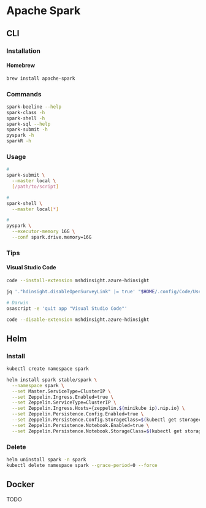 # Apache Spark

<!--
https://linkedin.com/learning/paths/advance-your-skills-as-an-apache-spark-specialist

https://medium.com/beeranddiapers/installing-apache-spark-on-mac-os-ce416007d79f

https://linkedin.com/learning/apache-spark-essential-training-big-data-engineering/welcome
https://linkedin.com/learning/apache-spark-essential-training/where-spark-shines

https://app.pluralsight.com/library/courses/apache-spark-2-structured-streaming/table-of-contents

http://shop.oreilly.com/product/0636920047568.do
https://www.jowanza.com/blog/time-series-missing-data-imputation-in-apache
https://www.jowanza.com/blog/a-gentle-intro-to-udafs-in-apache-spark
https://www.jowanza.com/blog/the-how-and-why-of-spark-and-couchbase
-->

## CLI

### Installation

#### Homebrew

```sh
brew install apache-spark
```

<!-- ### Environment

```sh
export SPARK_HOME=/usr/local/Cellar/apache-spark/2.0.1/libexec
export PYTHONPATH=/usr/local/Cellar/apache-spark/2.0.1/libexec/python/:$PYTHONP$
``` -->

### Commands

```sh
spark-beeline --help
spark-class -h
spark-shell -h
spark-sql --help
spark-submit -h
pyspark -h
sparkR -h
```

### Usage

```sh
#
spark-submit \
  --master local \
  [/path/to/script]

#
spark-shell \
  --master local[*]

#
pyspark \
  --executor-memory 16G \
  --conf spark.drive.memory=16G
```

### Tips

#### Visual Studio Code

```sh
code --install-extension mshdinsight.azure-hdinsight
```

```sh
jq '."hdinsight.disableOpenSurveyLink" |= true' "$HOME/.config/Code/User/settings.json" | sponge "$HOME/.config/Code/User/settings.json"
```

```sh
# Darwin
osascript -e 'quit app "Visual Studio Code"'

code --disable-extension mshdinsight.azure-hdinsight
```

## Helm

### Install

```sh
kubectl create namespace spark
```

```sh
helm install spark stable/spark \
  --namespace spark \
  --set Master.ServiceType=ClusterIP \
  --set Zeppelin.Ingress.Enabled=true \
  --set Zeppelin.ServiceType=ClusterIP \
  --set Zeppelin.Ingress.Hosts={zeppelin.$(minikube ip).nip.io} \
  --set Zeppelin.Persistence.Config.Enabled=true \
  --set Zeppelin.Persistence.Config.StorageClass=$(kubectl get storageclass -o jsonpath='{.items[0].metadata.name}') \
  --set Zeppelin.Persistence.Notebook.Enabled=true \
  --set Zeppelin.Persistence.Notebook.StorageClass=$(kubectl get storageclass -o jsonpath='{.items[0].metadata.name}')
```

### Delete

```sh
helm uninstall spark -n spark
kubectl delete namespace spark --grace-period=0 --force
```

## Docker

TODO

<!--
https://hadoopandspark.wordpress.com/2018/04/11/pyspark-an-error-occurred-while-calling-none-org-apache-spark-api-java-javasparkcontext/
-->

<!--
https://kontext.tech/column/spark/287/debug-pyspark-code-in-visual-studio-code
-->
